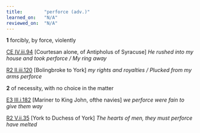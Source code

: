 ```yaml
---
title:        "perforce (adv.)"
learned_on:   "N/A"
reviewed_on:  "N/A"
---
```


**1** forcibly, by force, violently

[CE IV.iii.94](https://www.shakespeareswords.com/Public/Play.aspx?Act=4&Scene=3&WorkId=1#113949) \[Courtesan alone, of Antipholus of Syracuse\] *He rushed into my house and took perforce / My ring away*

[R2 II.iii.120](https://www.shakespeareswords.com/Public/Play.aspx?Act=2&Scene=3&WorkId=22#191324) \[Bolingbroke to York\] *my rights and royalties / Plucked from my arms perforce*

**2** of necessity, with no choice in the matter

[E3 III.i.182](https://www.shakespeareswords.com/Public/Play.aspx?Act=3&Scene=1&WorkId=14#163926) \[Mariner to King John, ofthe navies\] *we perforce were fain to give them way*

[R2 V.ii.35](https://www.shakespeareswords.com/Public/Play.aspx?Act=5&Scene=2&WorkId=22#192733) \[York to Duchess of York\] *The hearts of men, they must perforce have melted*


